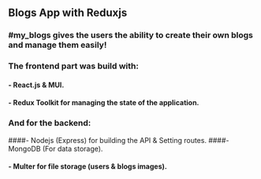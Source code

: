 ## Blogs App with Reduxjs

### #my_blogs gives the users the ability to create their own blogs and manage them easily!

### The frontend part was build with:
#### - React.js & MUI.
#### - Redux Toolkit for managing the state of the application.

### And for the backend:
####- Nodejs (Express) for building the API & Setting routes.
####- MongoDB (For data storage).
#### - Multer for file storage (users & blogs images).
